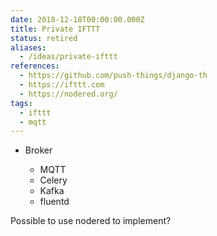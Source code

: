 ```yaml
---
date: 2018-12-18T00:00:00.000Z
title: Private IFTTT
status: retired
aliases:
  - /ideas/private-ifttt
references:
  - https://github.com/push-things/django-th
  - https://ifttt.com
  - https://nodered.org/
tags:
  - ifttt
  - mqtt
---
```


- Broker

  - MQTT
  - Celery
  - Kafka
  - fluentd

Possible to use nodered to implement?
